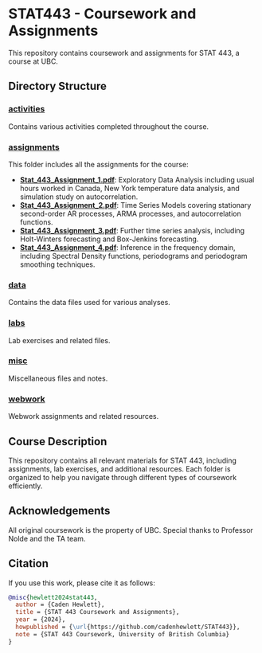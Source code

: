 # STAT443 - Coursework and Assignments

This repository contains coursework and assignments for STAT 443, a course at UBC.

## Directory Structure

### [activities](https://github.com/cadenhewlett/STAT443/tree/main/activities)
Contains various activities completed throughout the course.

### [assignments](https://github.com/cadenhewlett/STAT443/tree/main/assignments)
This folder includes all the assignments for the course:
- **[Stat_443_Assignment_1.pdf](https://github.com/cadenhewlett/STAT443/blob/main/assignments/Stat_443_Assignment_1.pdf)**: Exploratory Data Analysis including usual hours worked in Canada, New York temperature data analysis, and simulation study on autocorrelation.
- **[Stat_443_Assignment_2.pdf](https://github.com/cadenhewlett/STAT443/blob/main/assignments/Stat_443_Assignment_2.pdf)**: Time Series Models covering stationary second-order AR processes, ARMA processes, and autocorrelation functions.
-  **[Stat_443_Assignment_3.pdf](https://github.com/cadenhewlett/STAT443/blob/main/assignments/Stat_443_Assignment_3.pdf)**: Further time series analysis, including Holt-Winters forecasting and Box-Jenkins forecasting. 
-  **[Stat_443_Assignment_4.pdf](https://github.com/cadenhewlett/STAT443/blob/main/assignments/Stat_443_Assignment_4.pdf)**: Inference in the frequency domain, including Spectral Density functions, periodograms and periodogram smoothing techniques. 

### [data](https://github.com/cadenhewlett/STAT443/tree/main/data)
Contains the data files used for various analyses.

### [labs](https://github.com/cadenhewlett/STAT443/tree/main/labs)
Lab exercises and related files.

### [misc](https://github.com/cadenhewlett/STAT443/tree/main/misc)
Miscellaneous files and notes.

### [webwork](https://github.com/cadenhewlett/STAT443/tree/main/webwork)
Webwork assignments and related resources.

## Course Description

This repository contains all relevant materials for STAT 443, including assignments, lab exercises, and additional resources. Each folder is organized to help you navigate through different types of coursework efficiently.

## Acknowledgements

All original coursework is the property of UBC. Special thanks to Professor Nolde and the TA team.



## Citation

If you use this work, please cite it as follows:

```bibtex
@misc{hewlett2024stat443,
  author = {Caden Hewlett},
  title = {STAT 443 Coursework and Assignments},
  year = {2024},
  howpublished = {\url{https://github.com/cadenhewlett/STAT443}},
  note = {STAT 443 Coursework, University of British Columbia}
}
```
